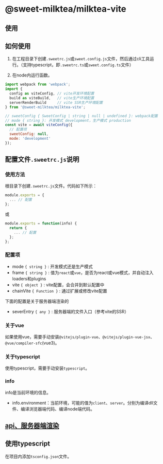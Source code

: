 # @sweet-milktea/milktea-vite

## 使用

## 如何使用

1. 在工程目录下创建`.sweetrc.js`或`sweet.config.js`文件，然后通过cli工具运行。（支持typescript，即`.sweetrc.ts`或`sweet.config.ts`文件）

2. 在node内运行函数。

```javascript
import webpack from 'webpack';
import {
  config as viteConfig, // vite开发环境配置
  build as viteBuild,   // vite生产环境配置
  serverRenderBuild     // vite SSR生产环境配置
} from '@sweet-milktea/milktea-vite';

// sweetConfig { SweetConfig | string | null | undefined }: webpack配置，覆盖文件，优先级最高
// mode { string }: 开发模式 development，生产模式 production
const vite = await viteConfig({
  // 配置项
  sweetConfig: null,
  mode: 'development'
});
```

## 配置文件`.sweetrc.js`说明

### 使用方法

根目录下创建`.sweetrc.js`文件。代码如下所示：

```javascript
module.exports = {
  ... // 配置
};
```

或

```javascript
module.exports = function(info) {
  return {
    ... // 配置
  };
};
```

### 配置项

* mode `{ string }` : 开发模式还是生产模式
* frame `{ string }` : 值为`react`或`vue`，是否为react或vue模式，并自动注入loaders和plugins
* vite `{ object }` : vite配置，会合并到默认配置中
* chainVite `{ Function }` : 通过扩展或修改vite配置

下面的配置是关于服务器端渲染的

* severEntry `{ any }` : 服务器端的文件入口（参考vite的SSR）

### 关于vue

如果使用vue，需要手动安装`@vitejs/plugin-vue`、`@vitejs/plugin-vue-jsx`、`@vue/compiler-sfc`(vue3)。

### 关于typescript

使用typescript，需要手动安装`typescript`。   

### info

info是当前环境的信息。

* info.environment：当前环境，可能的值为`client`、`server`。分别为编译dll文件、编译浏览器端代码、编译node端代码。

## [api、服务器端渲染](https://github.com/duan602728596/sweet/blob/master/packages/server/README.md)

## 使用typescript

在项目内添加`tsconfig.json`文件。